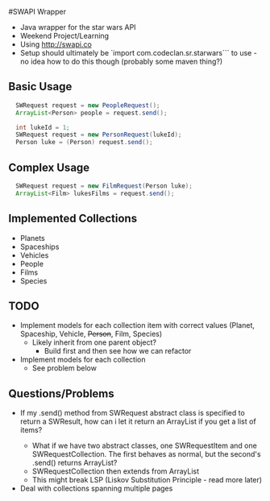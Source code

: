 #SWAPI Wrapper

* Java wrapper for the star wars API
* Weekend Project/Learning
* Using http://swapi.co
* Setup should ultimately be `import com.codeclan.sr.starwars``` to use - no idea how to do this though (probably some maven thing?)

## Basic Usage
``` java
  SWRequest request = new PeopleRequest();
  ArrayList<Person> people = request.send();
```

``` java
  int lukeId = 1;
  SWRequest request = new PersonRequest(lukeId);
  Person luke = (Person) request.send();
```

## Complex Usage
``` java
  SWRequest request = new FilmRequest(Person luke);
  ArrayList<Film> lukesFilms = request.send();
```

## Implemented Collections
* Planets
* Spaceships
* Vehicles
* People
* Films
* Species


## TODO
* Implement models for each collection item with correct values (Planet, Spaceship, Vehicle, ~~Person~~, Film, Species)
  * Likely inherit from one parent object?
    * Build first and then see how we can refactor
* Implement models for each collection
  * See problem below

## Questions/Problems
* If my .send() method from SWRequest abstract class is specified to return a SWResult, how can i let it return an ArrayList<SWResult> if you get a list of items?
  * What if we have two abstract classes, one SWRequestItem and one SWRequestCollection. The first behaves as normal, but the second's .send() returns ArrayList<SWResult>?
  * SWRequestCollection then extends from ArrayList<SWResult>
  * This might break LSP (Liskov Substitution Principle - read more later)
* Deal with collections spanning multiple pages